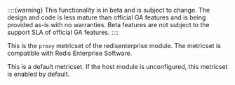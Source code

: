 ::::{warning}
This functionality is in beta and is subject to change. The design and code is less mature than official GA features and is being provided as-is with no warranties. Beta features are not subject to the support SLA of official GA features.
::::


This is the `proxy` metricset of the redisenterprise module. The metricset is compatible with Redis Enterprise Software.

This is a default metricset. If the host module is unconfigured, this metricset is enabled by default.
